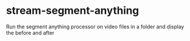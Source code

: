 # stream-segment-anything
Run the segment anything processor on video files in a folder and display the before and after
